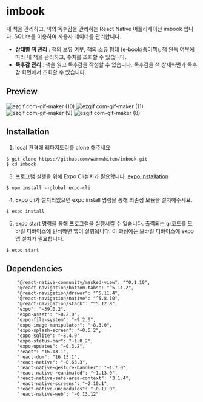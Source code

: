 # imbook
내 책을 관리하고, 책의 독후감을 관리하는 React Native 어플리케이션 imbook 입니다. SQLite를 이용하여 사용자 데이터를 관리합니다.
  - **상태별 책 관리** : 책의 보유 여부, 책의 소유 형태 (e-book/종이책), 책 완독 여부에 따라 내 책을 관리하고, 수치를 조회할 수 있습니다.
  - **독후감 관리** : 책을 읽고 독후감을 작성할 수 있습니다. 독후감을 책 상세화면과 독후감 화면에서 조회할 수 있습니다.

## Preview


![ezgif com-gif-maker (10)](https://user-images.githubusercontent.com/40848918/101899912-e92b0580-3bf1-11eb-95c3-bcd2b4ae1888.gif)
![ezgif com-gif-maker (11)](https://user-images.githubusercontent.com/40848918/101899910-e8926f00-3bf1-11eb-9a02-1965a41d6053.gif)
![ezgif com-gif-maker (9)](https://user-images.githubusercontent.com/40848918/101899906-e6301500-3bf1-11eb-84b5-e58a9d96788c.gif)
![ezgif com-gif-maker (8)](https://user-images.githubusercontent.com/40848918/101899909-e7f9d880-3bf1-11eb-940a-339dc9a37e45.gif)




## Installation

1. local 환경에 레파지토리를 clone 해주세요
```
$ git clone https://github.com/warmwhiten/imbook.git
$ cd imbook
```
3. 프로그램 실행을 위해 Expo Cli설치가 필요합니다. [expo installation](https://docs.expo.io/get-started/installation/)
```
$ npm install --global expo-cli
```
4. Expo cli가 설치되었으면 expo install 명령을 통해 의존성 모듈을 설치해주세요. 
```
$ expo install
```
5. expo start 명령을 통해 프로그램을 실행시킬 수 있습니다. 출력되는 qr코드를 모바일 디바이스에 인식하면 앱이 실행됩니다. 이 과정에는 모바일 디바이스에 expo 앱 설치가 필요합니다. 
```
$ expo start
```

## Dependencies
```
    "@react-native-community/masked-view": "^0.1.10",
    "@react-navigation/bottom-tabs": "^5.11.2",
    "@react-navigation/drawer": "^5.11.4",
    "@react-navigation/native": "^5.8.10",
    "@react-navigation/stack": "^5.12.8",
    "expo": "~39.0.2",
    "expo-asset": "~8.2.0",
    "expo-file-system": "~9.2.0",
    "expo-image-manipulator": "~8.3.0",
    "expo-splash-screen": "~0.6.2",
    "expo-sqlite": "~8.4.0",
    "expo-status-bar": "~1.0.2",
    "expo-updates": "~0.3.2",
    "react": "16.13.1",
    "react-dom": "16.13.1",
    "react-native": "~0.63.3",
    "react-native-gesture-handler": "~1.7.0",
    "react-native-reanimated": "~1.13.0",
    "react-native-safe-area-context": "3.1.4",
    "react-native-screens": "~2.10.1",
    "react-native-unimodules": "~0.11.0",
    "react-native-web": "~0.13.12"
```
